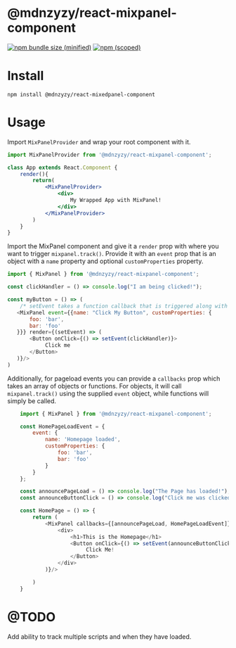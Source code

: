# @mdnzyzy/react-mixpanel-component 

[![npm bundle size (minified)](https://img.shields.io/bundlephobia/min/react.svg)](https://github.com/jestir1234/react-mixpanel-component)
[![npm (scoped)](https://img.shields.io/npm/v/@mdnzyzy/react-mixpanel-component.svg)](https://github.com/jestir1234/react-mixpanel-component)

# Install

`npm install @mdnzyzy/react-mixedpanel-component`

# Usage

Import `MixPanelProvider` and wrap your root component with it.

```jsx
import MixPanelProvider from '@mdnzyzy/react-mixpanel-component';

class App extends React.Component {
    render(){
        return(
            <MixPanelProvider>
                <div>
                    My Wrapped App with MixPanel!
                </div>
            </MixPanelProvider>
        )
    }
}

```

Import the MixPanel component and give it a `render` prop with where you want to trigger `mixpanel.track()`. Provide it with an `event` prop that is an object with a `name` property and optional `customProperties` property.

```javascript
import { MixPanel } from '@mdnzyzy/react-mixpanel-component';

const clickHandler = () => console.log("I am being clicked!");

const myButton = () => (
    /* setEvent takes a function callback that is triggered along with a supplied mixpanel event once the script has loaded */
   <MixPanel event={{name: "Click My Button", customProperties: {
       foo: 'bar',
       bar: 'foo'
   }}} render={(setEvent) => (
       <Button onClick={() => setEvent(clickHandler)}>
            Click me
       </Button>
   )}/>
)
```

Additionally, for pageload events you can provide a `callbacks` prop which takes an array of objects or functions. For objects, it will call `mixpanel.track()` using the supplied `event` object, while functions will simply be called.

```javascript
    import { MixPanel } from '@mdnzyzy/react-mixpanel-component';

    const HomePageLoadEvent = {
        event: {
            name: 'Homepage loaded',
            customProperties: {
                foo: 'bar',
                bar: 'foo'
            }
        }
    };

    const announcePageLoad = () => console.log("The Page has loaded!");
    const announceButtonClick = () => console.log("Click me was clicked!");

    const HomePage = () => {
        return (
            <MixPanel callbacks={[announcePageLoad, HomePageLoadEvent]} event={{name: 'Click me was clicked'}} render={(setEvent) => (
                <div>
                    <h1>This is the Homepage</h1>
                    <Button onClick={() => setEvent(announceButtonClick)}>
                         Click Me!
                    </Button>
                </div>
            )}/>

        )
    }
```


# @TODO
Add ability to track multiple scripts and when they have loaded.